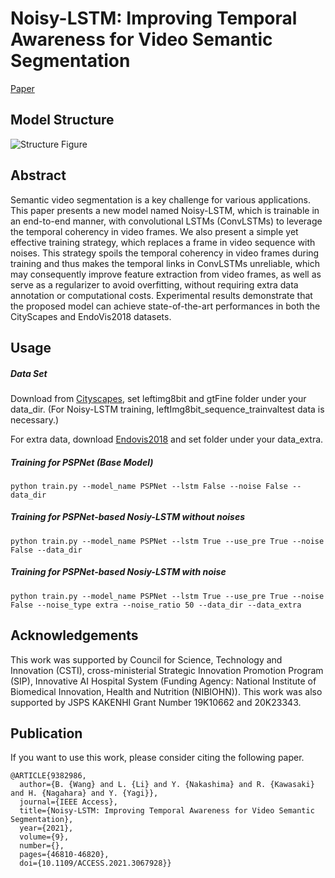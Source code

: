 # Noisy-LSTM: Improving Temporal Awareness for Video Semantic Segmentation 
[Paper](https://ieeexplore.ieee.org/document/9382986)

## Model Structure
![Structure Figure](figs/overview.png)

## Abstract
Semantic video segmentation is a key challenge for various applications. This paper presents a new model named Noisy-LSTM, which is trainable in an end-to-end manner, with convolutional LSTMs (ConvLSTMs) to leverage the temporal coherency in video frames. We also present a simple yet effective training strategy, which replaces a frame in video sequence with noises. This strategy spoils the temporal coherency in video frames during training and thus makes the temporal links in ConvLSTMs unreliable, which may consequently improve feature extraction from video frames, as well as serve as a regularizer to avoid overfitting, without requiring extra data annotation or computational costs. Experimental results demonstrate that the proposed model can achieve state-of-the-art performances in both the CityScapes and EndoVis2018 datasets. 

## Usage

##### Data Set
Download from [Cityscapes](https://www.cityscapes-dataset.com/), set leftimg8bit and gtFine folder under your data_dir.
(For Noisy-LSTM training, leftImg8bit_sequence_trainvaltest data is necessary.)

For extra data, download [Endovis2018](https://cataracts2018.grand-challenge.org/) and set folder under your data_extra.

##### Training for PSPNet (Base Model)
```
python train.py --model_name PSPNet --lstm False --noise False --data_dir
```

##### Training for PSPNet-based Nosiy-LSTM without noises
```
python train.py --model_name PSPNet --lstm True --use_pre True --noise False --data_dir
```

##### Training for PSPNet-based Nosiy-LSTM with noise
```
python train.py --model_name PSPNet --lstm True --use_pre True --noise False --noise_type extra --noise_ratio 50 --data_dir --data_extra
```

## Acknowledgements
This work was supported by Council for Science, Technology and Innovation (CSTI), cross-ministerial Strategic Innovation Promotion Program (SIP), Innovative AI Hospital System (Funding Agency: National Institute of Biomedical Innovation, Health and Nutrition (NIBIOHN)). This work was also supported by JSPS KAKENHI Grant Number 19K10662 and 20K23343.

## Publication
If you want to use this work, please consider citing the following paper.
```
@ARTICLE{9382986,
  author={B. {Wang} and L. {Li} and Y. {Nakashima} and R. {Kawasaki} and H. {Nagahara} and Y. {Yagi}},
  journal={IEEE Access}, 
  title={Noisy-LSTM: Improving Temporal Awareness for Video Semantic Segmentation}, 
  year={2021},
  volume={9},
  number={},
  pages={46810-46820},
  doi={10.1109/ACCESS.2021.3067928}}
```

